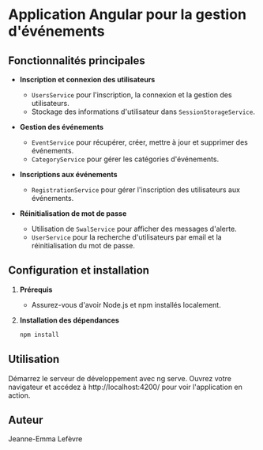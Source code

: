 # Application Angular pour la gestion d'événements

## Fonctionnalités principales

- **Inscription et connexion des utilisateurs**
  - `UsersService` pour l'inscription, la connexion et la gestion des utilisateurs.
  - Stockage des informations d'utilisateur dans `SessionStorageService`.

- **Gestion des événements**
  - `EventService` pour récupérer, créer, mettre à jour et supprimer des événements.
  - `CategoryService` pour gérer les catégories d'événements.

- **Inscriptions aux événements**
  - `RegistrationService` pour gérer l'inscription des utilisateurs aux événements.

- **Réinitialisation de mot de passe**
  - Utilisation de `SwalService` pour afficher des messages d'alerte.
  - `UserService` pour la recherche d'utilisateurs par email et la réinitialisation du mot de passe.

## Configuration et installation

1. **Prérequis**
   - Assurez-vous d'avoir Node.js et npm installés localement.

2. **Installation des dépendances**
   ```bash
   npm install 
   ```
## Utilisation
Démarrez le serveur de développement avec ng serve.
Ouvrez votre navigateur et accédez à http://localhost:4200/ pour voir l'application en action.

## Auteur
 
Jeanne-Emma Lefèvre
